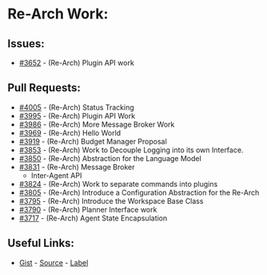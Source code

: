 [gist]:https://gist.github.com/anonhostpi/97d4bb3e9535c92b8173fae704b76264#file-_topics-0000-projects-re-arch-md
[source]:https://github.com/anonhostpi/AUTOGPT.TRACKERS/blob/main/TOPICS/0000.PROJECTS/RE-ARCH.md
[label]:https://github.com/Significant-Gravitas/Auto-GPT/labels/re-arch
# Re-Arch Work:
## Issues:
- [#3652][3652] - (Re-Arch) Plugin API work

## Pull Requests:
- [#4005][4005] - (Re-Arch) Status Tracking
- [#3995][3995] - (Re-Arch) Plugin API Work
- [#3986][3986] - (Re-Arch) More Message Broker Work
- [#3969][3969] - (Re-Arch) Hello World
- [#3919][3919] - (Re-Arch) Budget Manager Proposal
- [#3853][3853] - (Re-Arch) Work to Decouple Logging into its own Interface.
- [#3850][3850] - (Re-Arch) Abstraction for the Language Model
- [#3831][3831] - (Re-Arch) Message Broker 
  - Inter-Agent API
- [#3824][3824] - (Re-Arch) Work to separate commands into plugins
- [#3805][3805] - (Re-Arch) Introduce a Configuration Abstraction for the Re-Arch
- [#3795][3795] - (Re-Arch) Introduce the Workspace Base Class
- [#3790][3790] - (Re-Arch) Planner Interface work
- [#3717][3717] - (Re-Arch) Agent State Encapsulation

## Useful Links:
- [Gist][gist] - [Source][source] - [Label][label]

[3652]:https://github.com/Significant-Gravitas/Auto-GPT/issues/3652
[3717]:https://github.com/Significant-Gravitas/Auto-GPT/pull/3717
[3790]:https://github.com/Significant-Gravitas/Auto-GPT/pull/3790
[3795]:https://github.com/Significant-Gravitas/Auto-GPT/pull/3795
[3805]:https://github.com/Significant-Gravitas/Auto-GPT/pull/3805
[3824]:https://github.com/Significant-Gravitas/Auto-GPT/pull/3824
[3831]:https://github.com/Significant-Gravitas/Auto-GPT/pull/3831
[3850]:https://github.com/Significant-Gravitas/Auto-GPT/pull/3850
[3853]:https://github.com/Significant-Gravitas/Auto-GPT/pull/3853
[3919]:https://github.com/Significant-Gravitas/Auto-GPT/pull/3919
[3969]:https://github.com/Significant-Gravitas/Auto-GPT/pull/3969
[3986]:https://github.com/Significant-Gravitas/Auto-GPT/pull/3986
[3995]:https://github.com/Significant-Gravitas/Auto-GPT/pull/3995
[4005]:https://github.com/Significant-Gravitas/Auto-GPT/pull/4005